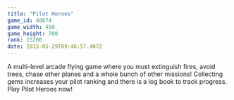 ```yaml
---
title: "Pilot Heroes"
game_id: 40074
game_width: 450
game_height: 700
rank: 15200
date: 2015-05-29T09:46:57.407Z
---
```

A multi-level arcade flying game where you must extinguish fires, avoid trees, chase other planes and a whole bunch of other missions! Collecting gems increases your pilot ranking and there is a log book to track progress. Play Pilot Heroes now!